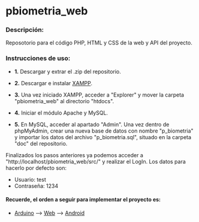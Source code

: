 # pbiometria_web
### Descripción:
Reposotorio para el código PHP, HTML y CSS de la web y API del proyecto.
### Instrucciones de uso:
- **1.** Descargar y extrar el .zip del repositorio.
- **2.** Descargar e instalar [XAMPP](https://www.apachefriends.org/es/index.html).

- **3.** Una vez iniciado XAMPP, acceder a "Explorer" y mover la carpeta "pbiometria_web" al directorio "htdocs". 
- **4.** Iniciar el módulo Apache y MySQL.
- **5.** En MySQL, acceder al apartado "Admin". Una vez dentro de phpMyAdmin, crear una nueva base de datos con nombre "p_biometria" y importar los datos del archivo "p_biometria.sql", situado en la carpeta "doc" del repositorio. 

Finalizados los pasos anteriores ya podemos acceder a "http://localhost/pbiometria_web/src/" y realizar el LogIn. Los datos para hacerlo por defecto son:
- Usuario: test
- Contraseña: 1234

#### Recuerde, el orden a seguir para implementar el proyecto es:
- [Arduino](https://github.com/Mari0x112/pbiometria_arduino) --> [Web](https://github.com/Mari0x112/pbiometria_web) --> [Android](https://github.com/Mari0x112/pbiometria_android)
